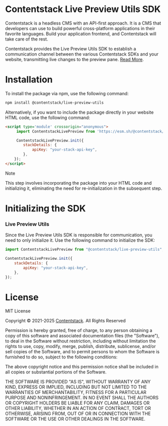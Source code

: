 # Contentstack Live Preview Utils SDK

Contentstack is a headless CMS with an API-first approach. It is a CMS that developers can use to build powerful cross-platform applications in their favorite languages. Build your application frontend, and Contentstack will take care of the rest.

Contentstack provides the Live Preview Utils SDK to establish a communication channel between the various Contentstack SDKs and your website, transmitting live changes to the preview pane. [Read More](https://www.contentstack.com/docs/content-managers/live-preview/).

# Installation

To install the package via npm, use the following command:

```bash
npm install @contentstack/live-preview-utils
```

Alternatively, if you want to include the package directly in your website HTML code, use the following command:

```html
<script type='module' crossorigin="anonymous">
     import ContentstackLivePreview from 'https://esm.sh/@contentstack/live-preview-utils@4.0.2';

     ContentstackLivePreview.init({
        stackDetails: {
            apiKey: "your-stack-api-key",
        },
    });
</script>
```
> [!NOTE]
> This step involves incorporating the package into your HTML code and initializing it, eliminating the need for re-initialization in the subsequent step.


# Initializing the SDK

### Live Preview Utils

Since the Live Preview Utils SDK is responsible for communication, you need to only initialize it.
Use the following command to initialize the SDK:

```javascript
import ContentstackLivePreview from "@contentstack/live-preview-utils";

ContentstackLivePreview.init({
    stackDetails: {
        apiKey: "your-stack-api-key",
    },
});
```


# License

MIT License

Copyright © 2021-2025 [Contentstack](https://www.contentstack.com/). All Rights Reserved

Permission is hereby granted, free of charge, to any person obtaining a copy of this software and associated documentation files (the "Software"), to deal in the Software without restriction, including without limitation the rights to use, copy, modify, merge, publish, distribute, sublicense, and/or sell copies of the Software, and to permit persons to whom the Software is furnished to do so, subject to the following conditions:

The above copyright notice and this permission notice shall be included in all copies or substantial portions of the Software.

THE SOFTWARE IS PROVIDED "AS IS", WITHOUT WARRANTY OF ANY KIND, EXPRESS OR IMPLIED, INCLUDING BUT NOT LIMITED TO THE WARRANTIES OF MERCHANTABILITY, FITNESS FOR A PARTICULAR PURPOSE AND NONINFRINGEMENT. IN NO EVENT SHALL THE AUTHORS OR COPYRIGHT HOLDERS BE LIABLE FOR ANY CLAIM, DAMAGES OR OTHER LIABILITY, WHETHER IN AN ACTION OF CONTRACT, TORT OR OTHERWISE, ARISING FROM, OUT OF OR IN CONNECTION WITH THE SOFTWARE OR THE USE OR OTHER DEALINGS IN THE SOFTWARE.
